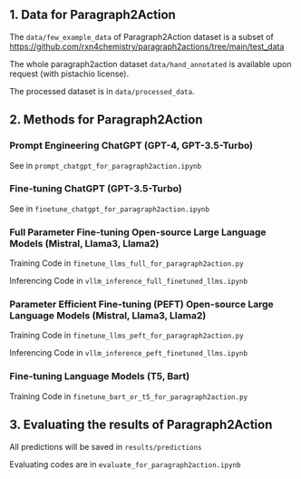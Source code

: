 ## 1. Data for Paragraph2Action
The ```data/few_example_data``` of Paragraph2Action dataset is a subset of https://github.com/rxn4chemistry/paragraph2actions/tree/main/test_data

The whole paragraph2action dataset ```data/hand_annotated``` is available upon request (with pistachio license).

The processed dataset is in ```data/processed_data```.

## 2. Methods for Paragraph2Action

### Prompt Engineering ChatGPT (GPT-4, GPT-3.5-Turbo)

See in ```prompt_chatgpt_for_paragraph2action.ipynb```

### Fine-tuning ChatGPT (GPT-3.5-Turbo)

See in ```finetune_chatgpt_for_paragraph2action.ipynb```

### Full Parameter Fine-tuning Open-source Large Language Models (Mistral, Llama3, Llama2)

Training Code in ```finetune_llms_full_for_paragraph2action.py```

Inferencing Code in ```vllm_inference_full_finetuned_llms.ipynb```

### Parameter Efficient Fine-tuning (PEFT) Open-source Large Language Models (Mistral, Llama3, Llama2)

Training Code in ```finetune_llms_peft_for_paragraph2action.py```

Inferencing Code in ```vllm_inference_peft_finetuned_llms.ipynb```

### Fine-tuning Language Models (T5, Bart)

Training Code in ```finetune_bart_or_t5_for_paragraph2action.py```


## 3. Evaluating the results of Paragraph2Action

All predictions will be saved in ```results/predictions```

Evaluating codes are in ```evaluate_for_paragraph2action.ipynb```

